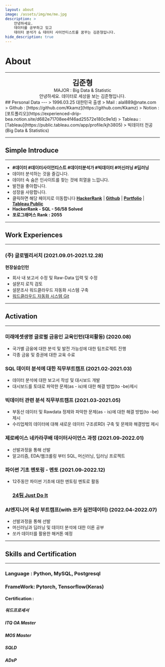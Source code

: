 ```yaml
---
layout: about
image: /assets/img/me/me.jpg
description: >
    안녕하세요.  
    데이터를 공부하고 있고  
    데이터 분석가 & 데이터 사이언티스트를 꿈꾸는 김준형입니다.    
hide_description: true
---
```


# About
<!--author-->
***
<center>
<span style="font-size:170%;font-weight:bold"> 김준형  
</span>
</center>
<center>MAJOR : Big Data & Statistic</center>
<center>안녕하세요. 데이터로 세상을 보는 김준형입니다.</center>
## Personal Data
---
> 1996.03.25 대한민국 출생  
> Mail : alal889@nate.com  
> Github : [https://github.com/Kkamz](https://github.com/Kkamz)  
> Notion : [포트폴리오](https://experienced-drip-bea.notion.site/d682e71708ee4f46ad25572e180c9e1d)  
> Tableau : [Tableau](https://public.tableau.com/app/profile/kjh3805)
> 빅데이터 전공 (Big Data & Statistics)  

---
## Simple Introduce
---
- **#데이터 #데이터사이언티스트 #데이터분석가 #빅데이터 #머신러닝 #딥러닝**  
- 데이터 분석하는 것을 즐깁니다.  
- 데이터 속 숨은 인사이트를 찾는 것에 희열을 느낍니다.  
- 발전을 좋아합니다.  
- 성장을 사랑합니다.  
- 클릭하면 해당 페이지로 이동합니다 [**HackerRank**](https://www.hackerrank.com/alal889) | **[Github](https://github.com/Kkamz)** | [**Portfolio**](https://www.notion.so/f159cbae3e414bc5abe37e03258aa3e1) | [**Tableau Public**](https://public.tableau.com/app/profile/kjh3805)  
- **HackerRank - SQL - 56/58 Solved**  
- **포로그래머스 Rank :  2055**  

---
## Work Experiences
---
### (주) 글로벌리서치 (2021.09.01-2021.12.28)
**현장실습인턴**
- 회사 내 보고서 수정 및 Raw-Data 입력 및 수정
- 설문지 로직 검토
- 설문조사 워드클라우드 자동화 시스템 구축
- [워드클라우드 자동화 시스템 Git](https://github.com/Kkamz/wordCloud.git)

---
## Activation
---
### 미래에셋생명 글로벌 금융인 교육인턴(대외활동) (2020.08)  
- 국가별 금융에 대한 분석 및 발전 가능성에 대한 팀프로젝트 진행  
- 각종 금융 및 증권에 대한 교육 수료  

### SQL 데이터 분석에 대한 직무부트캠프 (2021.02-2021.03)
- 데이터 분석에 대한 보고서 작성 및 대시보드 개발  
- 대시보드를 토대로 파악한 문제(as - is)에 대한 해결 방법(to -be)제시

### 빅데이터 관련 분석 직무부트캠프 (2021.03-2021.05)
- 부동산 데이터 및 Rawdata 정제와 파악한 문제(as - is)에 대한 해결 방법(to -be)제시
- 수리업체의 데이터에 대해 새로운 데이터 구조(ERD) 구축 및 문제와 해결방법 제시

### 제로베이스 네카라쿠배 데이터사이언스 과정 (2021.09-2022.01)
- 선발과정을 통해 선발
- 알고리즘, EDA/웹크롤링 부터 SQL, 머신러닝, 딥러닝 프로젝트

### **파이썬 기초 멘토링 - 멘토** (2021.09-2022.12)
- 12주동안 파이썬 기초에 대한 멘토링 멘토로 활동
    ### [24팀 Just Do It](https://www.notion.so/24-Just-Do-It-4eec43b91e61411081b65ae025caaad2)
    
### AI엔지니어 육성 부트캠프(with 쏘카 실전데이터) (2022.04-2022.07)
- 선발과정을 통해 선발
- 머신러닝과 딥러닝 및 데이터 분석에 대한 이론 공부
- 쏘카 데이터를 활용한 해커톤 예정

---
## Skills and Certification
---
### Language : Python, MySQL, Postgresql  
### FrameWork: Pytorch, Tensorflow(Keras)  
#### Certification :  
##### 워드프로세서
##### ITQ OA Master
##### MOS Master
##### SQLD
##### ADsP